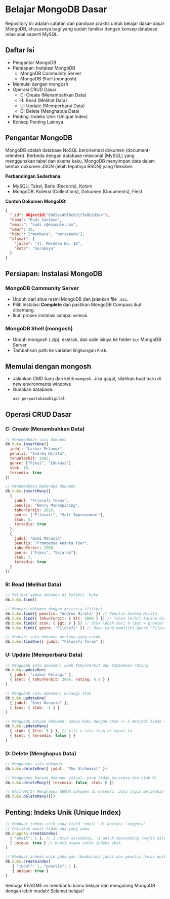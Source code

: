 
# Belajar MongoDB Dasar

Repository ini adalah catatan dan panduan praktis untuk belajar dasar-dasar MongoDB, khususnya bagi yang sudah familiar dengan konsep database relasional seperti MySQL.

## Daftar Isi
- Pengantar MongoDB
- Persiapan: Instalasi MongoDB
  - MongoDB Community Server
  - MongoDB Shell (mongosh)
- Memulai dengan mongosh
- Operasi CRUD Dasar
  - C: Create (Menambahkan Data)
  - R: Read (Melihat Data)
  - U: Update (Memperbarui Data)
  - D: Delete (Menghapus Data)
- Penting: Indeks Unik (Unique Index)
- Konsep Penting Lainnya

## Pengantar MongoDB
MongoDB adalah database NoSQL berorientasi dokumen (document-oriented). Berbeda dengan database relasional (MySQL) yang menggunakan tabel dan skema kaku, MongoDB menyimpan data dalam bentuk dokumen JSON (lebih tepatnya BSON) yang fleksibel.

**Perbandingan Sederhana:**  
- MySQL: Tabel, Baris (Records), Kolom  
- MongoDB: Koleksi (Collections), Dokumen (Documents), Field

**Contoh Dokumen MongoDB:**

```json
{
  "_id": ObjectId("60d5ec49f8c6d1f3e0b2d3e4"),
  "nama": "Budi Santoso",
  "email": "budi.s@example.com",
  "umur": 30,
  "hobi": ["membaca", "bersepeda"],
  "alamat": {
    "jalan": "Jl. Merdeka No. 10",
    "kota": "Surabaya"
  }
}
```

## Persiapan: Instalasi MongoDB
### MongoDB Community Server
- Unduh dari situs resmi MongoDB dan jalankan file `.msi`.
- Pilih instalasi **Complete** dan pastikan MongoDB Compass ikut dicentang.
- Ikuti proses instalasi sampai selesai.

### MongoDB Shell (mongosh)
- Unduh mongosh (.zip), ekstrak, dan salin isinya ke folder `bin` MongoDB Server.
- Tambahkan path ke variabel lingkungan `Path`.

## Memulai dengan mongosh
- Jalankan CMD baru dan ketik `mongosh`. Jika gagal, silahkan buat baru di new environments windows
- Gunakan database:  
  ```js
  use perpustakaanDigital
  ```

## Operasi CRUD Dasar

### C: Create (Menambahkan Data)
```js
// Menambahkan satu dokumen
db.buku.insertOne({
  judul: "Laskar Pelangi",
  penulis: "Andrea Hirata",
  tahunTerbit: 2005,
  genre: ["Fiksi", "Edukasi"],
  stok: 10,
  tersedia: true
})

// Menambahkan beberapa dokumen
db.buku.insertMany([
  {
    judul: "Filosofi Teras",
    penulis: "Henry Manampiring",
    tahunTerbit: 2018,
    genre: ["Filosofi", "Self-Improvement"],
    stok: 5,
    tersedia: true
  },
  {
    judul: "Bumi Manusia",
    penulis: "Pramoedya Ananta Toer",
    tahunTerbit: 1980,
    genre: ["Fiksi", "Sejarah"],
    stok: 7,
    tersedia: true
  }
])
```

### R: Read (Melihat Data)
```js
// Melihat semua dokumen di koleksi 'buku'
db.buku.find()

// Mencari dokumen dengan kriteria (filter)
db.buku.find({ penulis: "Andrea Hirata" }) // Penulis Andrea Hirata
db.buku.find({ tahunTerbit: { $lt: 2000 } }) // Tahun terbit kurang dari 2000 ($lt = less than)
db.buku.find({ stok: { $gt: 8 } }) // Stok lebih dari 8 ($gt = greater than)
db.buku.find({ genre: "Filosofi" }) // Buku yang memiliki genre "Filosofi" (bisa di dalam array)

// Mencari satu dokumen pertama yang cocok
db.buku.findOne({ judul: "Filosofi Teras" })
```

### U: Update (Memperbarui Data)
```js
// Mengubah satu dokumen: ubah tahunTerbit dan tambahkan rating
db.buku.updateOne(
  { judul: "Laskar Pelangi" },
  { $set: { tahunTerbit: 2006, rating: 4.9 } }
)

// Mengubah satu dokumen: kurangi stok
db.buku.updateOne(
  { judul: "Bumi Manusia" },
  { $inc: { stok: -1 } }
)

// Mengubah banyak dokumen: semua buku dengan stok <= 5 menjadi tidak tersedia
db.buku.updateMany(
  { stok: { $lte: 5 } }, // $lte = less than or equal to
  { $set: { tersedia: false } }
)
```

### D: Delete (Menghapus Data)
```js
// Menghapus satu dokumen
db.buku.deleteOne({ judul: "The Alchemist" })

// Menghapus banyak dokumen (misal: yang tidak tersedia dan stok 0)
db.buku.deleteMany({ tersedia: false, stok: 0 })

// HATI-HATI! Menghapus SEMUA dokumen di koleksi. Jika ingin melakukan deleteMany(), lebih baik lakukan seperti di atas
db.buku.deleteMany({})
```

## Penting: Indeks Unik (Unique Index)
```js
// Membuat indeks unik pada field 'email' di koleksi 'anggota'
// Pastikan email tidak ada yang sama
db.anggota.createIndex(
  { "email": 1 }, // 1 untuk ascending, -1 untuk descending (wajib ditulis)
  { unique: true } // Kunci utama untuk indeks unik
)

// Membuat indeks unik gabungan (kombinasi judul dan penulis harus unik)
db.buku.createIndex(
   { "judul": 1, "penulis": 1 },
   { unique: true }
)
```

Semoga README ini membantu kamu belajar dan mengulang MongoDB dengan lebih mudah! Selamat belajar!
